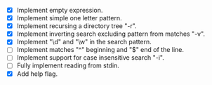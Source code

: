 - [x] Implement empty expression.
- [x] Implement simple one letter pattern.
- [x] Implement recursing a directory tree "-r".
- [x] Implement inverting search excluding pattern from matches "-v".
- [x] Implement "\d" and "\w" in the search pattern.
- [ ] Implement matches "^" beginning and "$" end of the line.
- [ ] Implement support for case insensitive search "-i".
- [ ] Fully implement reading from stdin.
- [x] Add help flag.
